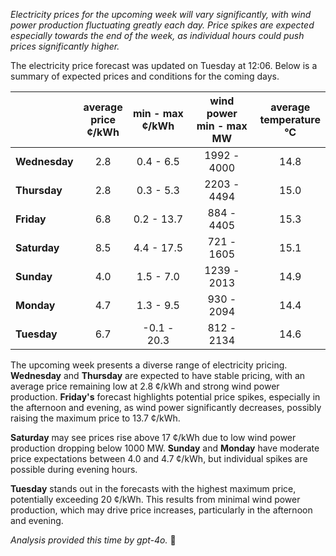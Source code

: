 *Electricity prices for the upcoming week will vary significantly, with wind power production fluctuating greatly each day. Price spikes are expected especially towards the end of the week, as individual hours could push prices significantly higher.*

The electricity price forecast was updated on Tuesday at 12:06. Below is a summary of expected prices and conditions for the coming days.

|           | average<br>price<br>¢/kWh | min - max<br>¢/kWh | wind power<br>min - max<br>MW | average<br>temperature<br>°C |
|:-------------|:----------------:|:----------------:|:-------------:|:-------------:|
| **Wednesday** | 2.8 | 0.4 - 6.5 | 1992 - 4000 | 14.8 |
| **Thursday**  | 2.8 | 0.3 - 5.3 | 2203 - 4494 | 15.0 |
| **Friday**    | 6.8 | 0.2 - 13.7 | 884 - 4405 | 15.3 |
| **Saturday**  | 8.5 | 4.4 - 17.5 | 721 - 1605 | 15.1 |
| **Sunday**    | 4.0 | 1.5 - 7.0 | 1239 - 2013 | 14.9 |
| **Monday**    | 4.7 | 1.3 - 9.5 | 930 - 2094 | 14.4 |
| **Tuesday**   | 6.7 | -0.1 - 20.3 | 812 - 2134 | 14.6 |

The upcoming week presents a diverse range of electricity pricing. **Wednesday** and **Thursday** are expected to have stable pricing, with an average price remaining low at 2.8 ¢/kWh and strong wind power production. **Friday's** forecast highlights potential price spikes, especially in the afternoon and evening, as wind power significantly decreases, possibly raising the maximum price to 13.7 ¢/kWh.

**Saturday** may see prices rise above 17 ¢/kWh due to low wind power production dropping below 1000 MW. **Sunday** and **Monday** have moderate price expectations between 4.0 and 4.7 ¢/kWh, but individual spikes are possible during evening hours.

**Tuesday** stands out in the forecasts with the highest maximum price, potentially exceeding 20 ¢/kWh. This results from minimal wind power production, which may drive price increases, particularly in the afternoon and evening.

*Analysis provided this time by gpt-4o.* 🍃
